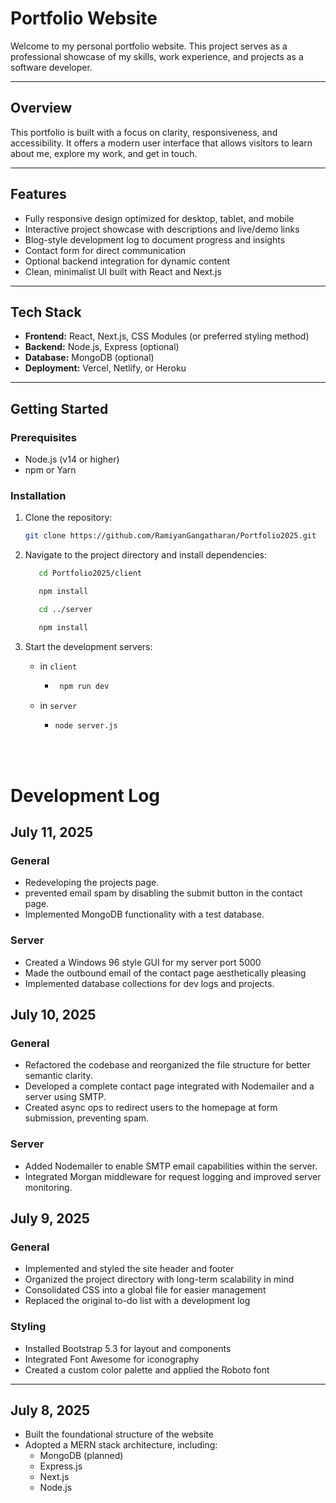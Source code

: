 # Portfolio Website

Welcome to my personal portfolio website. This project serves as a professional showcase of my skills, work experience, and projects as a software developer.

---

## Overview

This portfolio is built with a focus on clarity, responsiveness, and accessibility. It offers a modern user interface that allows visitors to learn about me, explore my work, and get in touch.

---

## Features

- Fully responsive design optimized for desktop, tablet, and mobile
- Interactive project showcase with descriptions and live/demo links
- Blog-style development log to document progress and insights
- Contact form for direct communication
- Optional backend integration for dynamic content
- Clean, minimalist UI built with React and Next.js

---

## Tech Stack

- **Frontend:** React, Next.js, CSS Modules (or preferred styling method)
- **Backend:** Node.js, Express (optional)
- **Database:** MongoDB (optional)
- **Deployment:** Vercel, Netlify, or Heroku

---

## Getting Started

### Prerequisites

- Node.js (v14 or higher)
- npm or Yarn

### Installation

1. Clone the repository:

   ```bash
   git clone https://github.com/RamiyanGangatharan/Portfolio2025.git
   ```
2. Navigate to the project directory and install dependencies:
   ```bash
      cd Portfolio2025/client
   ```
   ```bash
      npm install
   ```
   ```bash
      cd ../server
   ```
   ```bash
      npm install
   ```
3. Start the development servers:
   - in `client`
      - ```bash
         npm run dev
         ```
   - in `server`
     - ```bash
       node server.js
       ```
<br/><br/>

# Development Log

## July 11, 2025

### General
- Redeveloping the projects page.
- prevented email spam by disabling the submit button in the contact page.
- Implemented MongoDB functionality with a test database. 

### Server
- Created a Windows 96 style GUI for my server port 5000
- Made the outbound email of the contact page aesthetically pleasing
- Implemented database collections for dev logs and projects.

## July 10, 2025

### General
- Refactored the codebase and reorganized the file structure for better semantic clarity.
- Developed a complete contact page integrated with Nodemailer and a server using SMTP.
- Created async ops to redirect users to the homepage at form submission, preventing spam.

### Server
- Added Nodemailer to enable SMTP email capabilities within the server.
- Integrated Morgan middleware for request logging and improved server monitoring.

## July 9, 2025

### General

- Implemented and styled the site header and footer  
- Organized the project directory with long-term scalability in mind  
- Consolidated CSS into a global file for easier management  
- Replaced the original to-do list with a development log  

### Styling

- Installed Bootstrap 5.3 for layout and components  
- Integrated Font Awesome for iconography  
- Created a custom color palette and applied the Roboto font  

---

## July 8, 2025

- Built the foundational structure of the website  
- Adopted a MERN stack architecture, including:  
  - MongoDB (planned)  
  - Express.js  
  - Next.js  
  - Node.js  